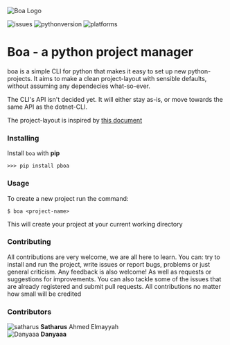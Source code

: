![Boa Logo](https://raw.githubusercontent.com/kentaasvang/python_create/master/img/boa.png)

![issues](https://img.shields.io/github/issues/kentaasvang/python_create) ![pythonversion](https://img.shields.io/badge/python-%3E%3D%203.8-blue) ![platforms](https://img.shields.io/badge/platform-macos-lightgrey)

# Boa - a python project manager
boa is a simple CLI for python that makes it easy to set up new python-projects. It aims to make a clean project-layout with sensible defaults, without assuming any dependecies what-so-ever. 

The CLI's API isn't decided yet. It will either stay as-is, or move towards the same API as the dotnet-CLI.

The project-layout is inspired by [this document](https://docs.python-guide.org/writing/structure/)


### Installing
Install `boa` with **pip**
```terminal
>>> pip install pboa
```


### Usage
To create a new project run the command:
```terminal
$ boa <project-name>
```
This will create your project at your current working directory


### Contributing
All contributions are very welcome, we are all here to learn. You can: try to install and run the project, write issues or report bugs, problems or just general criticism. Any feedback is also welcome! As well as requests or suggestions for improvements. You can also tackle some of the issues that are already registered and submit pull requests. All contributions no matter how small will be credited


### Contributors
![satharus](https://avatars1.githubusercontent.com/u/29730368?s=64&v=4) **Satharus** Ahmed Elmayyah  
![Danyaaa](https://avatars3.githubusercontent.com/u/36606798?s=64&v=4) **Danyaaa**

